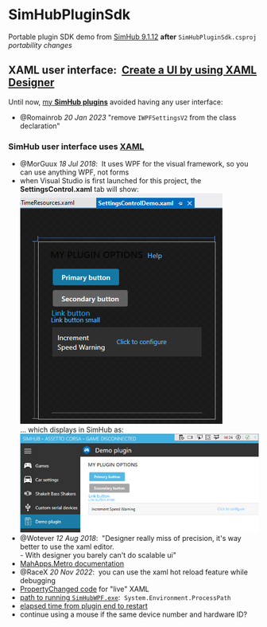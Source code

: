 # SimHubPluginSdk
 Portable plugin SDK demo from [SimHub 9.1.12](https://www.simhubdash.com/download-2/)
 **after** `SimHubPluginSdk.csproj` *portability changes*  
## XAML user interface:&nbsp; [Create a UI by using XAML Designer](https://learn.microsoft.com/en-us/visualstudio/xaml-tools/creating-a-ui-by-using-xaml-designer-in-visual-studio?view=vs-2022)  
Until now, [my **SimHub plugins**](https://blekenbleu.github.io/static/SimHub/) avoided having any user interface:  
- @Romainrob *20 Jan 2023* "remove `IWPFSettingsV2` from the class declaration"  

### SimHub user interface uses [XAML](https://learn.microsoft.com/en-us/visualstudio/xaml-tools/?view=vs-2022)  
- @MorGuux *18 Jul 2018*:&nbsp; It uses WPF for the visual framework, so you can use anything WPF, not forms  
- when Visual Studio is first launched for this project, the **SettingsControl.xaml** tab will show:  
	![](SettingsControlDemo.png)  
	... which displays in SimHub as:  
	![](DemoPlugin.png)  
- @Wotever *12 Aug 2018*:&nbsp; "Designer really miss of precision, it's way better to use the xaml editor.  
	 	- 	With designer you barely can't do scalable ui"  
- [MahApps.Metro documentation](https://mahapps.com/)  
- @RaceX *20 Nov 2022*:&nbsp; you can use the xaml hot reload feature while debugging    
- [PropertyChanged code](https://github.com/Fody/PropertyChanged) for "live" XAML  
- [path to running `SimHubWPF.exe`](https://learn.microsoft.com/en-us/dotnet/api/system.environment.processpath?view=net-8.0):&nbsp; `System.Environment.ProcessPath`  
- [elapsed time from plugin end to restart](https://stackoverflow.com/questions/2821040/how-do-i-get-the-time-difference-between-two-datetime-objects-using-c)  
- continue using a mouse if the same device number and hardware ID?  
